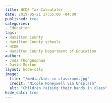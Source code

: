 ```yaml
---
title: HCDE Tax Calculator
date: 2019-05-21 17:55:00 -04:00
published: true
categories:
- Education
tags:
- Hamilton County
- Hamilton County schools
- HCDE
- Hamilton County Department of Education
author:
- Joda Thongnopnua
- David Morton
layout: hcde-calc
image:
  file: "/media/kids-in-classroom.jpg"
  credit: "Nicole Honeywell via Unsplash"
  alt: "Children raising their hands in class"
hcde_calc: true
---
```

